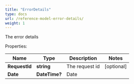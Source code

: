 ```yaml
---
title: "ErrorDetails"
type: docs
url: /reference-model-error-details/
weight: 1
---
```

The error details

Properties:

Name | Type | Description | Notes
---- | ---- | ----------- | -----
**RequestId** | **string** | The request id | [optional] 
**Date** | **DateTime?** | Date | 


